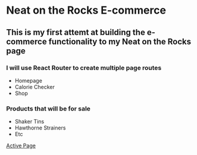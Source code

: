# Neat on the Rocks E-commerce

## This is my first attemt at building the e-commerce functionality to my Neat on the Rocks page

### I will use React Router to create multiple page routes

- Homepage
- Calorie Checker
- Shop

### Products that will be for sale

- Shaker Tins 
- Hawthorne Strainers 
- Etc 

[Active Page](https://aldoportillo.github.io/NeatontheRocks-ecommerce/)
